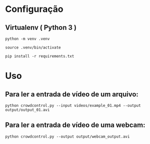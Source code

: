 # Configuração

## Virtualenv ( Python 3 )

`python -m venv .venv`

`source .venv/bin/activate`

`pip install -r requirements.txt`

# Uso

## Para ler a entrada de vídeo de um arquivo:

```
python crowdcontrol.py --input videos/example_01.mp4 --output output/output_01.avi
```

##  Para ler a entrada de vídeo de uma webcam:

```
python crowdcontrol.py --output output/webcam_output.avi
```
